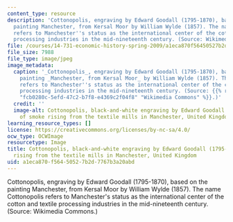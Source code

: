 ```yaml
---
content_type: resource
description: 'Cottonopolis, engraving by Edward Goodall (1795-1870), based on the
  painting Manchester, from Kersal Moor by William Wylde (1857). The name Cottonopolis
  refers to Manchester''s status as the international center of the cotton and textile
  processing industries in the mid-nineteenth century. (Source: Wikimedia Commons.)'
file: /courses/14-731-economic-history-spring-2009/a1eca870f56450527b2d7767b3a20abd_14-731s09-th.jpg
file_size: 7988
file_type: image/jpeg
image_metadata:
  caption: '_Cottonopolis_, engraving by Edward Goodall (1795-1870), based on the
    painting _Manchester, from Kersal Moor_ by William Wylde (1857). The name Cottonopolis
    refers to Manchester''s status as the international center of the cotton and textile
    processing industries in the mid-nineteenth century. (Source: {{% resource_link
    "fcb0280c-5efd-47c2-b7f8-e4369c2f04f8" "Wikimedia Commons" %}}.)'
  credit: ''
  image-alt: Cottonopolis, black-and-white engraving by Edward Goodall (1795-1870)
    of smoke rising from the textile mills in Manchester, United Kingdom.
learning_resource_types: []
license: https://creativecommons.org/licenses/by-nc-sa/4.0/
ocw_type: OCWImage
resourcetype: Image
title: Cottonopolis, black-and-white engraving by Edward Goodall (1795-1870) of smoke
  rising from the textile mills in Manchester, United Kingdom
uid: a1eca870-f564-5052-7b2d-7767b3a20abd
---
```

Cottonopolis, engraving by Edward Goodall (1795-1870), based on the painting Manchester, from Kersal Moor by William Wylde (1857). The name Cottonopolis refers to Manchester's status as the international center of the cotton and textile processing industries in the mid-nineteenth century. (Source: Wikimedia Commons.)